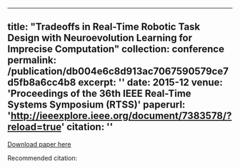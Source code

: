 
---
title: "Tradeoffs in Real-Time Robotic Task Design with Neuroevolution Learning for Imprecise Computation"
collection: conference
permalink: /publication/db004e6c8d913ac7067590579ce7d5fb8a6cc4b8
excerpt: ''
date: 2015-12
venue: 'Proceedings of the 36th IEEE Real-Time Systems Symposium (RTSS)'
paperurl: 'http://ieeexplore.ieee.org/document/7383578/?reload=true'
citation: ''
---


[Download paper here](http://ieeexplore.ieee.org/document/7383578/?reload=true)

Recommended citation: 
